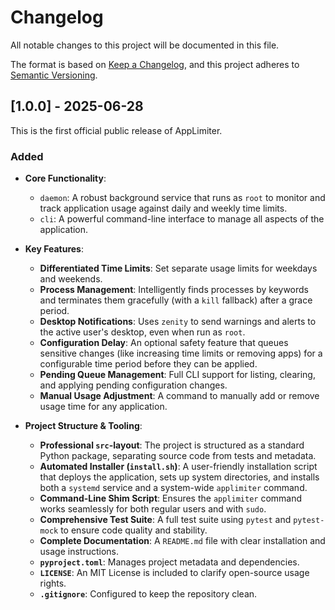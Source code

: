 # Changelog

All notable changes to this project will be documented in this file.

The format is based on [Keep a Changelog](https://keepachangelog.com/en/1.0.0/),
and this project adheres to [Semantic Versioning](https://semver.org/spec/v2.0.0.html).

## [1.0.0] - 2025-06-28

This is the first official public release of AppLimiter.

### Added

- **Core Functionality**:
    - `daemon`: A robust background service that runs as `root` to monitor and track application usage against daily and weekly time limits.
    - `cli`: A powerful command-line interface to manage all aspects of the application.

- **Key Features**:
    - **Differentiated Time Limits**: Set separate usage limits for weekdays and weekends.
    - **Process Management**: Intelligently finds processes by keywords and terminates them gracefully (with a `kill` fallback) after a grace period.
    - **Desktop Notifications**: Uses `zenity` to send warnings and alerts to the active user's desktop, even when run as `root`.
    - **Configuration Delay**: An optional safety feature that queues sensitive changes (like increasing time limits or removing apps) for a configurable time period before they can be applied.
    - **Pending Queue Management**: Full CLI support for listing, clearing, and applying pending configuration changes.
    - **Manual Usage Adjustment**: A command to manually add or remove usage time for any application.

- **Project Structure & Tooling**:
    - **Professional `src`-layout**: The project is structured as a standard Python package, separating source code from tests and metadata.
    - **Automated Installer (`install.sh`)**: A user-friendly installation script that deploys the application, sets up system directories, and installs both a `systemd` service and a system-wide `applimiter` command.
    - **Command-Line Shim Script**: Ensures the `applimiter` command works seamlessly for both regular users and with `sudo`.
    - **Comprehensive Test Suite**: A full test suite using `pytest` and `pytest-mock` to ensure code quality and stability.
    - **Complete Documentation**: A `README.md` file with clear installation and usage instructions.
    - **`pyproject.toml`**: Manages project metadata and dependencies.
    - **`LICENSE`**: An MIT License is included to clarify open-source usage rights.
    - **`.gitignore`**: Configured to keep the repository clean.